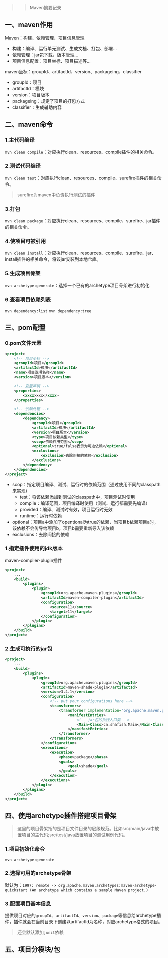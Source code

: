 >> Maven摘要记录

## 一、maven作用

Maven：构建、依赖管理、项目信息管理
- 构建：编译、运行单元测试、生成文档、打包、部署...
- 依赖管理：jar包下载，版本管理...
- 项目信息配置：项目坐标、项目描述等...

maven坐标：groupId、artifactId、version、packageing、classifier
- groupId：项目
- artifactId：模块
- version：项目版本
- packageing：规定了项目的打包方式
- classifier：生成辅助内容


## 二、maven命令
### 1.主代码编译
`mvn clean compile`：对应执行clean、resources、compile插件的相关命令。

### 2.测试代码编译
`mvn clean test`：对应执行clean、resources、compile、surefire插件的相关命令。

> surefire为maven中负责执行测试的插件

### 3.打包
`mvn clean package`：对应执行clean、resources、compile、surefire、jar插件的相关命令。

### 4.使项目可被引用
`mvn clean install`：对应执行clean、resources、compile、surefire、jar、install插件的相关命令，将该jar安装到本地仓库。

### 5.生成项目骨架
`mvn archetype:generate`：选择一个已有的archetype项目骨架进行初始化

### 6.查看项目依赖列表
`mvn dependency:list`
`mvn dependency:tree`

## 三、pom配置
### 0.pom文件元素
``` xml
<project>
    <!-- 项目坐标 -->
    <groupId>项目</groupId>
    <artifactId>模块</artifactId>
    <name>项目说明名称</name>
    <version>项目版本</version>

    <!-- 变量声明 -->
    <properties>
        <xxxx>xxx</xxxx>
    </properties>

    <!-- 依赖处理 -->
    <dependencies>
        <dependency>
            <groupId>项目</groupId>
            <artifactId>模块</artifactId>
            <version>项目版本</version>
            <type>项目依赖类型</type>
            <scop>依赖作用范围</scop>
            <optional>true/false表示为可选依赖</optional>
            <exclusions>
                <exclusion>去除间接的依赖</exclusion>
            </exclusions>
        </dependency>
    </dependencies>
</project>
```

- scop：指定项目编译、测试、运行时的依赖范围（通过使用不同的classpath来实现)
    - test：将该依赖添加到测试的classpath中，项目测试时使用
    - compile：编译范围，项目编译时使用（测试、运行都需要先编译）
    - provided：编译、测试时有效，项目运行时无效
    - runtime：运行时依赖
- optional：项目a中添加了opentional为true的依赖，当项目b依赖项目a时，该依赖不会传导给项目b，项目b需要重新导入该依赖
- exclusions：去除间接的依赖


### 1.指定插件使用的jdk版本
maven-compiler-plugin插件

``` xml
<project>
    ...
    <build>
        <plugins>
            <plugin>
                <groupId>org.apache.maven.plugins</groupId>
                <artifactId>maven-compiler-plugin</artifactId>
                <configuration>
                    <source>11</source>
                    <target>11</target>
                </configuration>
            </plugin>
        </plugins>
    </build>
</project>    
```

### 2.生成可执行的jar包

``` xml
<project>
    ...
    <build>
        <plugins>
            <plugin>
                <groupId>org.apache.maven.plugins</groupId>
                <artifactId>maven-shade-plugin</artifactId>
                <version>3.4.1</version>
                <configuration>
                    <!-- put your configurations here -->
                    <transformers>
                        <transformer implementation="org.apache.maven.plugins.shade.resource.ManifestResourceTransformer">
                            <manifestEntries>
                                <!-- jar包的执行入口类 -->
                                <Main-Class>cn.shafish.Main</Main-Class>
                            </manifestEntries>
                        </transformer>
                    </transformers>
                </configuration>
                <executions>
                    <execution>
                        <phase>package</phase>
                        <goals>
                            <goal>shade</goal>
                        </goals>
                    </execution>
                </executions>
            </plugin>
        </plugins>
    </build>
</project>
```

## 四、使用archetype插件搭建项目骨架
> 这里的项目骨架指的是项目文件目录的层级规范。比如src/main/java中放置项目的主代码;src/test/java放置项目的测试用例代码。

### 1.项目初始化命令
`mvn archetype:generate`

### 2.选择可用的archetype骨架
默认为：`1997: remote -> org.apache.maven.archetypes:maven-archetype-quickstart (An archetype which contains a sample Maven project.)`

### 3.配置项目基本信息
提供项目对应的`groupId`、`artifactId`、`version`、`package`等信息给archetype插件，插件就会在当前目录下创建以artifactId为名称，对应archetype格式的项目。

> 还会默认添加`junit`依赖

## 五、项目分模块/包

